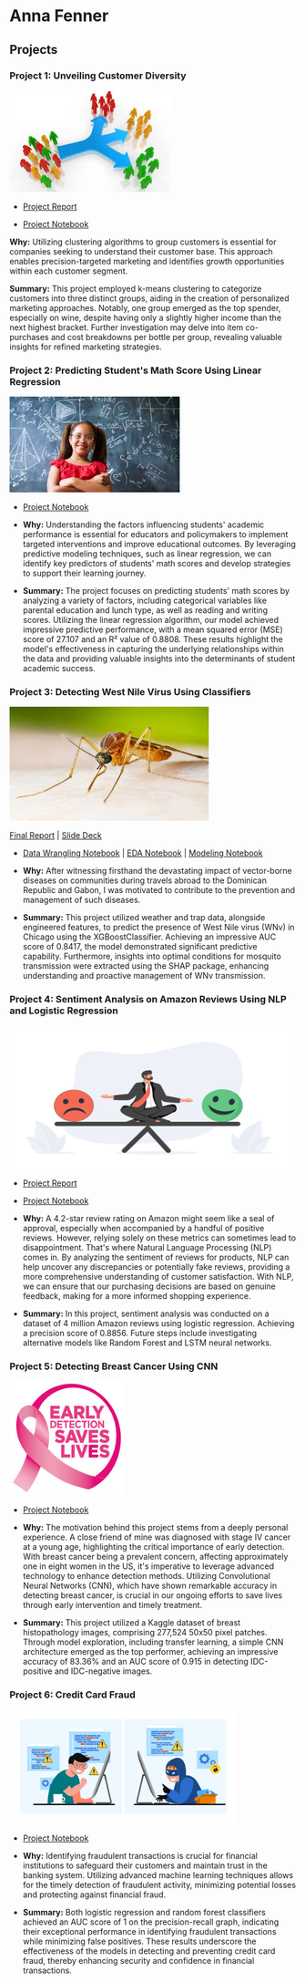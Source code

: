 # Anna Fenner

## Projects

### Project 1: Unveiling Customer Diversity
![Project Image](customer_segmentation.jpeg)

* [Project Report](https://github.com/annapfenner/Projects/blob/main/Unveiling%20Customer%20Diversity.pdf)

* [Project Notebook](https://github.com/annapfenner/Projects/blob/main/Customer%20Personality%20Analysis%20.ipynb)

**Why:** Utilizing clustering algorithms to group customers is essential for companies seeking to understand their customer base. This approach enables precision-targeted marketing and identifies growth opportunities within each customer segment.

**Summary:** This project employed k-means clustering to categorize customers into three distinct groups, aiding in the creation of personalized marketing approaches. Notably, one group emerged as the top spender, especially on wine, despite having only a slightly higher income than the next highest bracket. Further investigation may delve into item co-purchases and cost breakdowns per bottle per group, revealing valuable insights for refined marketing strategies.

### Project 2: Predicting Student's Math Score Using Linear Regression 
![Project Image](math.jpeg)
* [Project Notebook](https://github.com/annapfenner/Projects/blob/main/student_performance.ipynb)

* **Why:** Understanding the factors influencing students' academic performance is essential for educators and policymakers to implement targeted interventions and improve educational outcomes. By leveraging predictive modeling techniques, such as linear regression, we can identify key predictors of students' math scores and develop strategies to support their learning journey.

* **Summary:** The project focuses on predicting students' math scores by analyzing a variety of factors, including categorical variables like parental education and lunch type, as well as reading and writing scores. Utilizing the linear regression algorithm, our model achieved impressive predictive performance, with a mean squared error (MSE) score of 27.107 and an R² value of 0.8808. These results highlight the model's effectiveness in capturing the underlying relationships within the data and providing valuable insights into the determinants of student academic success.

### Project 3: Detecting West Nile Virus Using Classifiers
<img src="wnvirus.jpeg" alt="Project Image" width="350" height="200">

[Final Report](https://github.com/annapfenner/Predicting-the-West-Nile-virus/blob/main/Final%20Report%20.pdf) | [Slide Deck](https://github.com/annapfenner/Predicting-the-West-Nile-virus/blob/main/Final%20Report%20.pdf)
* [Data Wrangling Notebook](https://github.com/annapfenner/capstone-project-2/blob/main/Jupyter%20Notebooks/Capstone%20Project%202%20-%20Data%20Wrangling.ipynb) | [EDA Notebook](https://github.com/annapfenner/capstone-project-2/blob/main/Jupyter%20Notebooks/Project%202%20-%20EDA.ipynb) | [Modeling Notebook](https://github.com/annapfenner/capstone-project-2/blob/main/Jupyter%20Notebooks/Project%202-%20Pre-processing%2C%20Training%20%26%20Modeling.ipynb)

* **Why:** After witnessing firsthand the devastating impact of vector-borne diseases on communities during travels abroad to the Dominican Republic and Gabon, I was motivated to contribute to the prevention and management of such diseases.

* **Summary:** This project utilized weather and trap data, alongside engineered features, to predict the presence of West Nile virus (WNv) in Chicago using the XGBoostClassifier. Achieving an impressive AUC score of 0.8417, the model demonstrated significant predictive capability. Furthermore, insights into optimal conditions for mosquito transmission were extracted using the SHAP package, enhancing understanding and proactive management of WNv transmission.

### Project 4: Sentiment Analysis on Amazon Reviews Using NLP and Logistic Regression
<img src="sentiment_analysis.jpeg" alt="Project Image" width="500" height="250">

* [Project Report](https://github.com/annapfenner/Projects/blob/main/Sentiment%20Analysis%20of%20Amazon%20Reviews.pdf)

* [Project Notebook](https://github.com/annapfenner/src/blob/main/Sentiment_Analysis.ipynb)
* **Why:** A 4.2-star review rating on Amazon might seem like a seal of approval, especially when accompanied by a handful of positive reviews. However, relying solely on these metrics can sometimes lead to disappointment. That's where Natural Language Processing (NLP) comes in. By analyzing the sentiment of reviews for products, NLP can help uncover any discrepancies or potentially fake reviews, providing a more comprehensive understanding of customer satisfaction. With NLP, we can ensure that our purchasing decisions are based on genuine feedback, making for a more informed shopping experience.

* **Summary:** In this project, sentiment analysis was conducted on a dataset of 4 million Amazon reviews using logistic regression. Achieving a precision score of 0.8856. Future steps include investigating alternative models like Random Forest and LSTM neural networks.


### Project 5: Detecting Breast Cancer Using CNN
<img src="breast.jpeg" alt="Project Image" width="200" height="200">

* [Project Notebook](https://github.com/annapfenner/Springboard/blob/main/Breast_Cancer_Capstone_Project/Breast_Cancer_Capstone_Project.ipynb) 

* **Why:** The motivation behind this project stems from a deeply personal experience. A close friend of mine was diagnosed with stage IV cancer at a young age, highlighting the critical importance of early detection. With breast cancer being a prevalent concern, affecting approximately one in eight women in the US, it's imperative to leverage advanced technology to enhance detection methods. Utilizing Convolutional Neural Networks (CNN), which have shown remarkable accuracy in detecting breast cancer, is crucial in our ongoing efforts to save lives through early intervention and timely treatment.

* **Summary:** This project utilized a Kaggle dataset of breast histopathology images, comprising 277,524 50x50 pixel patches. Through model exploration, including transfer learning, a simple CNN architecture emerged as the top performer, achieving an impressive accuracy of 83.36% and an AUC score of 0.915 in detecting IDC-positive and IDC-negative images.


### Project 6: Credit Card Fraud
<img src="fraud.jpeg" alt="Project Image" width="400" height="200">

* [Project Notebook](https://github.com/annapfenner/Projects/blob/main/Fraud%20Detection.ipynb)

* **Why:** Identifying fraudulent transactions is crucial for financial institutions to safeguard their customers and maintain trust in the banking system. Utilizing advanced machine learning techniques allows for the timely detection of fraudulent activity, minimizing potential losses and protecting against financial fraud.

* **Summary:** Both logistic regression and random forest classifiers achieved an AUC score of 1 on the precision-recall graph, indicating their exceptional performance in identifying fraudulent transactions while minimizing false positives. These results underscore the effectiveness of the models in detecting and preventing credit card fraud, thereby enhancing security and confidence in financial transactions.
